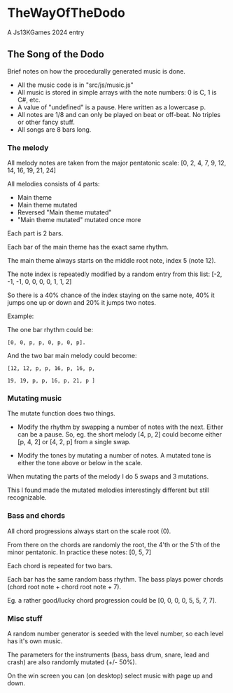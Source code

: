 # TheWayOfTheDodo
A Js13KGames 2024 entry


## The Song of the Dodo

Brief notes on how the procedurally generated music is done.

- All the music code is in "src/js/music.js"
- All music is stored in simple arrays with the note numbers: 0 is C, 1 is C#, etc.
- A value of "undefined" is a pause.  Here written as a lowercase p.
- All notes are 1/8 and can only be played on beat or off-beat.  No triples or other fancy stuff.
- All songs are 8 bars long.

### The melody

All melody notes are taken from the major pentatonic scale: [0, 2, 4, 7, 9, 12, 14, 16, 19, 21, 24]

All melodies consists of 4 parts:
- Main theme
- Main theme mutated
- Reversed "Main theme mutated" 
- "Main theme mutated" mutated once more

Each part is 2 bars.

Each bar of the main theme has the exact same rhythm.

The main theme always starts on the middle root note, index 5 (note 12).

The note index is repeatedly modified by a random entry from this list: [-2, -1, -1, 0, 0, 0, 0, 1, 1, 2]

So there is a 40% chance of the index staying on the same note, 40% it jumps one up or down and 20% it jumps two notes.

Example:

The one bar rhythm could be: 

	[0, 0, p, p, 0, p, 0, p].

And the two bar main melody could become: 

	[12, 12, p, p, 16, p, 16, p,

	19, 19, p, p, 16, p, 21, p ]

### Mutating music

The mutate function does two things.

- Modify the rhythm by swapping a number of notes with the next.  Either can be a pause.  So, eg. the short melody [4, p, 2] could become either [p, 4, 2] or [4, 2, p] from a single swap.

- Modify the tones by mutating a number of notes.  A mutated tone is either the tone above or below in the scale.

When mutating the parts of the melody I do 5 swaps and 3 mutations.  

This I found made the mutated melodies interestingly different but still recognizable.

### Bass and chords
All chord progressions always start on the scale root (0).

From there on the chords are randomly the root, the 4'th or the 5'th of the minor pentatonic.  In practice these notes: [0, 5, 7]

Each chord is repeated for two bars.


Each bar has the same random bass rhythm.
The bass plays power chords (chord root note + chord root note + 7).

Eg. a rather good/lucky chord progression could be [0, 0, 0, 0, 5, 5, 7, 7].

### Misc stuff

A random number generator is seeded with the level number, so each level has it's own music.

The parameters for the instruments (bass, bass drum, snare, lead and crash) are also randomly mutated (+/- 50%).

On the win screen you can (on desktop) select music with page up and down.  
